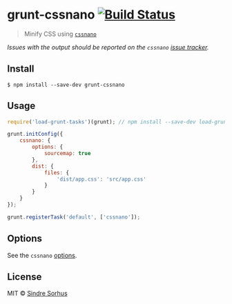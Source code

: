 # grunt-cssnano [![Build Status](https://travis-ci.org/sindresorhus/grunt-cssnano.svg?branch=master)](https://travis-ci.org/sindresorhus/grunt-cssnano)

> Minify CSS using [`cssnano`](https://github.com/ben-eb/cssnano)

*Issues with the output should be reported on the `cssnano` [issue tracker](https://github.com/ben-eb/cssnano/issues).*


## Install

```
$ npm install --save-dev grunt-cssnano
```


## Usage

```js
require('load-grunt-tasks')(grunt); // npm install --save-dev load-grunt-tasks

grunt.initConfig({
	cssnano: {
		options: {
			sourcemap: true
		},
		dist: {
			files: {
				'dist/app.css': 'src/app.css'
			}
		}
	}
});

grunt.registerTask('default', ['cssnano']);
```


## Options

See the `cssnano` [options](https://github.com/ben-eb/cssnano#options).


## License

MIT © [Sindre Sorhus](http://sindresorhus.com)
